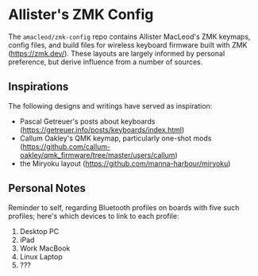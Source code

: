 Allister's ZMK Config
=====================

The `amacleod/zmk-config` repo contains Allister MacLeod's ZMK
keymaps, config files, and build files for wireless keyboard firmware
built with ZMK (https://zmk.dev/). These layouts are largely informed
by personal preference, but derive influence from a number of sources.

Inspirations
------------

The following designs and writings have served as inspiration:
- Pascal Getreuer's posts about keyboards (https://getreuer.info/posts/keyboards/index.html)
- Callum Oakley's QMK keymap, particularly one-shot mods (https://github.com/callum-oakley/qmk_firmware/tree/master/users/callum)
- the Miryoku layout (https://github.com/manna-harbour/miryoku)

Personal Notes
--------------

Reminder to self, regarding Bluetooth profiles on boards with five
such profiles; here's which devices to link to each profile:

1. Desktop PC
2. iPad
3. Work MacBook
4. Linux Laptop
5. ???